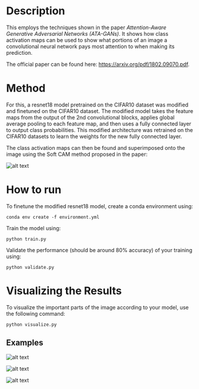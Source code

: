 # Description

This employs the techniques shown in the paper *Attention-Aware Generative Adversarial Networks (ATA-GANs)*. It shows how class activation maps can be used to show what portions of an image a convolutional neural network pays most attention to when making its prediction.

The official paper can be found here: https://arxiv.org/pdf/1802.09070.pdf.

# Method

For this, a resnet18 model pretrained on the CIFAR10 dataset was modified and finetuned on the CIFAR10 dataset. The modified model takes the feature maps from the output of the 2nd convolutional blocks, applies global average pooling to each feature map, and then uses a fully connected layer to output class probabilities. This modified architecture was retrained on the CIFAR10 datasets to learn the weights for the new fully connected layer.

The class activation maps can then be found and superimposed onto the image using the Soft CAM method proposed in the paper:

![alt text](https://github.com/gbbyrd/CAM_pytorch/blob/main/ref/CAM_diagram.png?raw=true)

# How to run

To finetune the modified resnet18 model, create a conda environment using:

```
conda env create -f environment.yml
```

Train the model using:

```
python train.py
```

Validate the performance (should be around 80% accuracy) of your training using:

```
python validate.py
```

# Visualizing the Results

To visualize the important parts of the image according to your model, use the following command:

```
python visualize.py
```

## Examples

![alt text](https://github.com/gbbyrd/CAM_pytorch/blob/main/ref/Bird.png?raw=true)

![alt text](https://github.com/gbbyrd/CAM_pytorch/blob/main/ref/Bird_2.png?raw=true)

![alt text](https://github.com/gbbyrd/CAM_pytorch/blob/main/ref/Car.png?raw=true)
